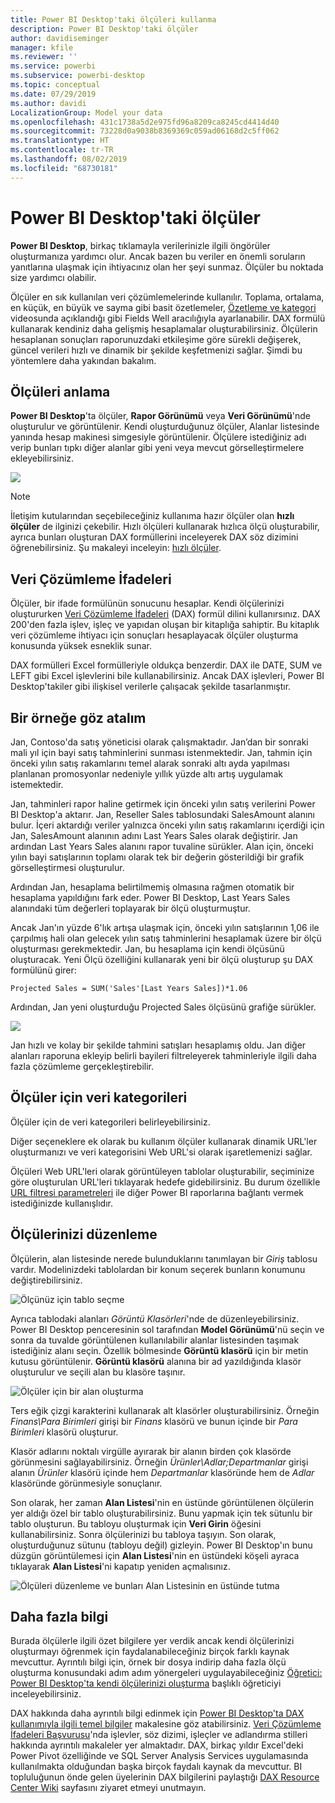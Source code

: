 ```yaml
---
title: Power BI Desktop'taki ölçüleri kullanma
description: Power BI Desktop'taki ölçüler
author: davidiseminger
manager: kfile
ms.reviewer: ''
ms.service: powerbi
ms.subservice: powerbi-desktop
ms.topic: conceptual
ms.date: 07/29/2019
ms.author: davidi
LocalizationGroup: Model your data
ms.openlocfilehash: 431c1738a5d2e975fd96a8209ca8245cd4414d40
ms.sourcegitcommit: 73228d0a9038b8369369c059ad06168d2c5ff062
ms.translationtype: HT
ms.contentlocale: tr-TR
ms.lasthandoff: 08/02/2019
ms.locfileid: "68730181"
---
```

# <a name="measures-in-power-bi-desktop"></a>Power BI Desktop'taki ölçüler

**Power BI Desktop**, birkaç tıklamayla verilerinizle ilgili öngörüler oluşturmanıza yardımcı olur. Ancak bazen bu veriler en önemli soruların yanıtlarına ulaşmak için ihtiyacınız olan her şeyi sunmaz. Ölçüler bu noktada size yardımcı olabilir.

Ölçüler en sık kullanılan veri çözümlemelerinde kullanılır. Toplama, ortalama, en küçük, en büyük ve sayma gibi basit özetlemeler, [Özetleme ve kategori](https://docs.microsoft.com/power-bi/guided-learning/visualizations?tutorial-step=16) videosunda açıklandığı gibi Fields Well aracılığıyla ayarlanabilir. DAX formülü kullanarak kendiniz daha gelişmiş hesaplamalar oluşturabilirsiniz. Ölçülerin hesaplanan sonuçları raporunuzdaki etkileşime göre sürekli değişerek, güncel verileri hızlı ve dinamik bir şekilde keşfetmenizi sağlar. Şimdi bu yöntemlere daha yakından bakalım.

## <a name="understanding-measures"></a>Ölçüleri anlama

**Power BI Desktop**'ta ölçüler, **Rapor Görünümü** veya **Veri Görünümü**'nde oluşturulur ve görüntülenir. Kendi oluşturduğunuz ölçüler, Alanlar listesinde yanında hesap makinesi simgesiyle görüntülenir. Ölçülere istediğiniz adı verip bunları tıpkı diğer alanlar gibi yeni veya mevcut görselleştirmelere ekleyebilirsiniz.

![](media/desktop-measures/measuresinpbid_measinfieldlist.png)

> [!NOTE]
> İletişim kutularından seçebileceğiniz kullanıma hazır ölçüler olan **hızlı ölçüler** de ilginizi çekebilir. Hızlı ölçüleri kullanarak hızlıca ölçü oluşturabilir, ayrıca bunları oluşturan DAX formüllerini inceleyerek DAX söz dizimini öğrenebilirsiniz. Şu makaleyi inceleyin: [hızlı ölçüler](desktop-quick-measures.md).
> 
> 

## <a name="data-analysis-expressions"></a>Veri Çözümleme İfadeleri

Ölçüler, bir ifade formülünün sonucunu hesaplar. Kendi ölçülerinizi oluştururken [Veri Çözümleme İfadeleri](https://msdn.microsoft.com/library/gg413422.aspx) (DAX) formül dilini kullanırsınız. DAX 200'den fazla işlev, işleç ve yapıdan oluşan bir kitaplığa sahiptir. Bu kitaplık veri çözümleme ihtiyacı için sonuçları hesaplayacak ölçüler oluşturma konusunda yüksek esneklik sunar.

DAX formülleri Excel formülleriyle oldukça benzerdir. DAX ile DATE, SUM ve LEFT gibi Excel işlevlerini bile kullanabilirsiniz. Ancak DAX işlevleri, Power BI Desktop'takiler gibi ilişkisel verilerle çalışacak şekilde tasarlanmıştır.

## <a name="lets-look-at-an-example"></a>Bir örneğe göz atalım
Jan, Contoso'da satış yöneticisi olarak çalışmaktadır. Jan’dan bir sonraki mali yıl için bayi satış tahminlerini sunması istenmektedir. Jan, tahmin için önceki yılın satış rakamlarını temel alarak sonraki altı ayda yapılması planlanan promosyonlar nedeniyle yıllık yüzde altı artış uygulamak istemektedir.

Jan, tahminleri rapor haline getirmek için önceki yılın satış verilerini Power BI Desktop'a aktarır. Jan, Reseller Sales tablosundaki SalesAmount alanını bulur. İçeri aktardığı veriler yalnızca önceki yılın satış rakamlarını içerdiği için Jan, SalesAmount alanının adını Last Years Sales olarak değiştirir. Jan ardından Last Years Sales alanını rapor tuvaline sürükler. Alan için, önceki yılın bayi satışlarının toplamı olarak tek bir değerin gösterildiği bir grafik görselleştirmesi oluşturulur.

Ardından Jan, hesaplama belirtilmemiş olmasına rağmen otomatik bir hesaplama yapıldığını fark eder. Power BI Desktop, Last Years Sales alanındaki tüm değerleri toplayarak bir ölçü oluşturmuştur.

Ancak Jan'ın yüzde 6'lık artışa ulaşmak için, önceki yılın satışlarının 1,06 ile çarpılmış hali olan gelecek yılın satış tahminlerini hesaplamak üzere bir ölçü oluşturması gerekmektedir. Jan, bu hesaplama için kendi ölçüsünü oluşturacak. Yeni Ölçü özelliğini kullanarak yeni bir ölçü oluşturup şu DAX formülünü girer:

    Projected Sales = SUM('Sales'[Last Years Sales])*1.06

Ardından, Jan yeni oluşturduğu Projected Sales ölçüsünü grafiğe sürükler.

![](media/desktop-measures/measuresinpbid_lastyearsales.png)

Jan hızlı ve kolay bir şekilde tahmini satışları hesaplamış oldu. Jan diğer alanları raporuna ekleyip belirli bayileri filtreleyerek tahminleriyle ilgili daha fazla çözümleme gerçekleştirebilir.

## <a name="data-categories-for-measures"></a>Ölçüler için veri kategorileri

Ölçüler için de veri kategorileri belirleyebilirsiniz. 

Diğer seçeneklere ek olarak bu kullanım ölçüler kullanarak dinamik URL'ler oluşturmanızı ve veri kategorisini Web URL'si olarak işaretlemenizi sağlar. 

Ölçüleri Web URL'leri olarak görüntüleyen tablolar oluşturabilir, seçiminize göre oluşturulan URL'leri tıklayarak hedefe gidebilirsiniz. Bu durum özellikle [URL filtresi parametreleri](service-url-filters.md) ile diğer Power BI raporlarına bağlantı vermek istediğinizde kullanışlıdır.


## <a name="organizing-your-measures"></a>Ölçülerinizi düzenleme

Ölçülerin, alan listesinde nerede bulunduklarını tanımlayan bir *Giriş* tablosu vardır. Modelinizdeki tablolardan bir konum seçerek bunların konumunu değiştirebilirsiniz.

![Ölçünüz için tablo seçme](media/desktop-measures/measures-03.png)

Ayrıca tablodaki alanları *Görüntü Klasörleri*'nde de düzenleyebilirsiniz. Power BI Desktop penceresinin sol tarafından **Model Görünümü**'nü seçin ve sonra da tuvalde görüntülenen kullanılabilir alanlar listesinden taşımak istediğiniz alanı seçin. Özellik bölmesinde **Görüntü klasörü** için bir metin kutusu görüntülenir. **Görüntü klasörü** alanına bir ad yazıldığında klasör oluşturulur ve seçili alan bu klasöre taşınır.

![Ölçüler için bir alan oluşturma](media/desktop-measures/measures-04.gif)

Ters eğik çizgi karakterini kullanarak alt klasörler oluşturabilirsiniz. Örneğin *Finans\Para Birimleri* girişi bir *Finans* klasörü ve bunun içinde bir *Para Birimleri* klasörü oluşturur.

Klasör adlarını noktalı virgülle ayırarak bir alanın birden çok klasörde görünmesini sağlayabilirsiniz. Örneğin *Ürünler\Adlar;Departmanlar* girişi alanın *Ürünler* klasörü içinde hem *Departmanlar* klasöründe hem de *Adlar* klasöründe görünmesiyle sonuçlanır.

Son olarak, her zaman **Alan Listesi**'nin en üstünde görüntülenen ölçülerin yer aldığı özel bir tablo oluşturabilirsiniz. Bunu yapmak için tek sütunlu bir tablo oluşturun. Bu tabloyu oluşturmak için **Veri Girin** öğesini kullanabilirsiniz. Sonra ölçülerinizi bu tabloya taşıyın. Son olarak, oluşturduğunuz sütunu (tabloyu değil) gizleyin. Power BI Desktop'ın bunu düzgün görüntülemesi için **Alan Listesi**'nin en üstündeki köşeli ayraca tıklayarak **Alan Listesi**'ni kapatıp yeniden açmalısınız.

![Ölçüleri düzenleme ve bunları Alan Listesinin en üstünde tutma](media/desktop-measures/measures-05.png)

## <a name="learn-more"></a>Daha fazla bilgi
Burada ölçülerle ilgili özet bilgilere yer verdik ancak kendi ölçülerinizi oluşturmayı öğrenmek için faydalanabileceğiniz birçok farklı kaynak mevcuttur. Ayrıntılı bilgi için, örnek bir dosya indirip daha fazla ölçü oluşturma konusundaki adım adım yönergeleri uygulayabileceğiniz [Öğretici: Power BI Desktop'ta kendi ölçülerinizi oluşturma](desktop-tutorial-create-measures.md) başlıklı öğreticiyi inceleyebilirsiniz.  

DAX hakkında daha ayrıntılı bilgi edinmek için [Power BI Desktop'ta DAX kullanımıyla ilgili temel bilgiler](desktop-quickstart-learn-dax-basics.md) makalesine göz atabilirsiniz. [Veri Çözümleme İfadeleri Başvurusu](https://msdn.microsoft.com/library/gg413422.aspx)'nda işlevler, söz dizimi, işleçler ve adlandırma stilleri hakkında ayrıntılı makaleler yer almaktadır. DAX, birkaç yıldır Excel'deki Power Pivot özelliğinde ve SQL Server Analysis Services uygulamasında kullanılmakta olduğundan başka birçok faydalı kaynak da mevcuttur. BI topluluğunun önde gelen üyelerinin DAX bilgilerini paylaştığı [DAX Resource Center Wiki](http://social.technet.microsoft.com/wiki/contents/articles/1088.dax-resource-center.aspx) sayfasını ziyaret etmeyi unutmayın.



